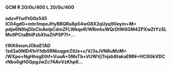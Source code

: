 #### GCM R 20/0c/400 L 20/0c/400
**odzvFfurFtG0s545**<br/>**IC04gdG+mtn1mpeJHyBBQRa8p54wG8X2qUyq90eym+M=**<br/>**pdje6N9IqDIsCIoAelpCdmZFLWkqeR/WRmhxWQrDtW6GM4ZPXwZtYzSLMx9PCtaBhlPzbXhaZhPSP7I+...**<br/><br/>
**t1KK6eumJObsE1AD**<br/>**1zd3a0NlD41nYfdbSRNixqgmZtUx+c/V/3sJVN8uMzM=**<br/>**/WXpo+NgHhsgEthf+VuoA+5MsTb+VUWVjTnjsb8takaEMN+HC0GkVDCrNbo0gHGQpgJwZc74AvVzKhp6...**